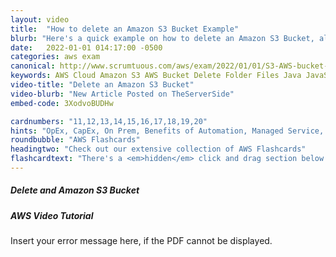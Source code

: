 ```yaml
---
layout: video
title:  "How to delete an Amazon S3 Bucket Example"
blurb: "Here's a quick example on how to delete an Amazon S3 Bucket, along with all the files it contains."
date:   2022-01-01 014:17:00 -0500
categories: aws exam
canonical: http://www.scrumtuous.com/aws/exam/2022/01/01/S3-AWS-bucket-delete-remove-files.html
keywords: AWS Cloud Amazon S3 AWS Bucket Delete Folder Files Java JavaScript Python
video-title: "Delete an Amazon S3 Bucket"
video-blurb: "New Article Posted on TheServerSide"
embed-code: 3XodvoBUDHw

cardnumbers: "11,12,13,14,15,16,17,18,19,20"
hints: "OpEx, CapEx, On Prem, Benefits of Automation, Managed Service, Design for Failure, Monolithic architectures, Parallel Computing, RDS, ECS, EKS, DynamoDB"
roundbubble: "AWS Flashcards"
headingtwo: "Check out our extensive collection of AWS Flashcards"
flashcardtext: "There's a <em>hidden</em> click and drag section below for hints."
---
```




<div class="card mt-5">
  <div class="card-header">
    <h5>Delete and Amazon S3 Bucket</h5>
  </div>
  <div class="card-body">
    <h5 class="card-title">AWS Video Tutorial</h5>

  
<object width="400" height="500" type="application/pdf" data="/assets/scrumtuous.pdf">
    <p>Insert your error message here, if the PDF cannot be displayed.</p>
</object>
  </div>
</div>









